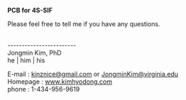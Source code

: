 
**PCB for 4S-SIF** <br />

Please feel free to tell me if you have any questions. <br /> <br />

------------------------<br />
Jongmin Kim, PhD<br />
he | him | his<br />

E-mail : kinznice@gmail.com or JongminKim@virginia.edu<br />
Homepage : www.kimhyodong.com<br />
phone : 1-434-956-9619<br />
